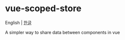 # vue-scoped-store

English | [한글](README.ko.md)

A simpler way to share data between components in vue
